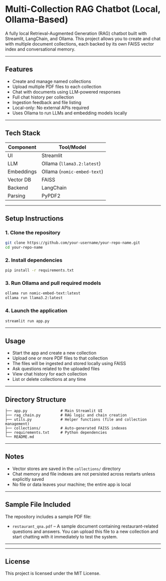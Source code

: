 # Multi-Collection RAG Chatbot (Local, Ollama-Based)

A fully local Retrieval-Augmented Generation (RAG) chatbot built with Streamlit, LangChain, and Ollama. This project allows you to create and chat with multiple document collections, each backed by its own FAISS vector index and conversational memory.

---

## Features

- Create and manage named collections
- Upload multiple PDF files to each collection
- Chat with documents using LLM-powered responses
- Full chat history per collection
- Ingestion feedback and file listing
- Local-only: No external APIs required
- Uses Ollama to run LLMs and embedding models locally

---

## Tech Stack

| Component   | Tool/Model                     |
|------------|--------------------------------|
| UI         | Streamlit                      |
| LLM        | Ollama (`llama3.2:latest`)     |
| Embeddings | Ollama (`nomic-embed-text`)    |
| Vector DB  | FAISS                          |
| Backend    | LangChain                      |
| Parsing    | PyPDF2                         |

---

## Setup Instructions

### 1. Clone the repository
```bash
git clone https://github.com/your-username/your-repo-name.git
cd your-repo-name
```

### 2. Install dependencies
```bash
pip install -r requirements.txt
```

### 3. Run Ollama and pull required models
```bash
ollama run nomic-embed-text:latest
ollama run llama3.2:latest
```

### 4. Launch the application
```bash
streamlit run app.py
```

---

## Usage

- Start the app and create a new collection
- Upload one or more PDF files to that collection
- The files will be ingested and stored locally using FAISS
- Ask questions related to the uploaded files
- View chat history for each collection
- List or delete collections at any time

---

## Directory Structure

```
├── app.py               # Main Streamlit UI
├── rag_chain.py         # RAG logic and chain creation
├── utils.py             # Helper functions (file and collection management)
├── collections/         # Auto-generated FAISS indexes
├── requirements.txt     # Python dependencies
└── README.md
```

---

## Notes

- Vector stores are saved in the `collections/` directory
- Chat memory and file indexes are not persisted across restarts unless explicitly saved
- No file or data leaves your machine; the entire app is local

---

## Sample File Included

The repository includes a sample PDF file:

- `restaurant_qna.pdf` – A sample document containing restaurant-related questions and answers. You can upload this file to a new collection and start chatting with it immediately to test the system.

---

---

## License

This project is licensed under the MIT License.
